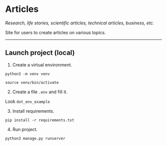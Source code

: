 # **Articles**
*Research, life stories, scientific articles, technical articles, business, etc.*

Site for users to create articles on various topics.
***

## Launch project (local)
1. Create a virtual environment.

`python3 -m venv venv`

`source venv/bin/activate`

2. Сreate a file `.env` and fill it.

Look `dot_env_example`

3. Install requirements.

`pip install -r requirements.txt`

4. Run project.

`python3 manage.py runserver`
